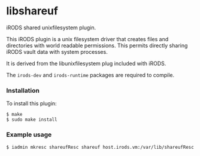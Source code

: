# libshareuf

iRODS shared unixfilesystem plugin.

This iRODS plugin is a unix filesystem driver that creates files and
directories with world readable permissions. This permits directly
sharing iRODS vault data with system processes.

It is derived from the libunixfilesystem plug included with iRODS.

The `irods-dev` and `irods-runtime` packages are required to compile.

### Installation

To install this plugin:

    $ make
    $ sudo make install

### Example usage

    $ iadmin mkresc shareufResc shareuf host.irods.vm:/var/lib/shareufResc
